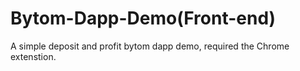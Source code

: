 # Bytom-Dapp-Demo(Front-end)
A simple deposit and profit bytom dapp demo, required the Chrome extenstion. 
